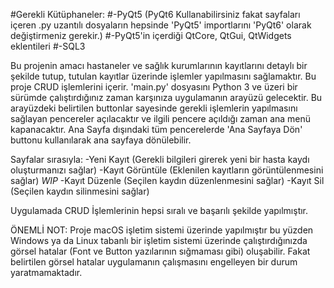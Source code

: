 #Gerekli Kütüphaneler:
#-PyQt5 (PyQt6 Kullanabilirsiniz fakat sayfaları içeren .py uzantılı dosyaların hepsinde 'PyQt5' importlarını 'PyQt6' olarak değiştirmeniz gerekir.)
#-PyQt5'in içerdiği QtCore, QtGui, QtWidgets eklentileri
#-SQL3


Bu projenin amacı hastaneler ve sağlık kurumlarının kayıtlarını detaylı bir şekilde tutup, tutulan kayıtlar üzerinde işlemler yapılmasını sağlamaktır.
Bu proje CRUD işlemlerini içerir.
'main.py' dosyasını Python 3 ve üzeri bir sürümde çalıştırdığınız zaman karşınıza uygulamanın arayüzü gelecektir.
Bu arayüzdeki belirtilen buttonlar sayesinde gerekli işlemlerin yapılmasını sağlayan pencereler açılacaktır ve ilgili pencere açıldığı zaman ana menü kapanacaktır.
Ana Sayfa dışındaki tüm pencerelerde 'Ana Sayfaya Dön' buttonu kullanılarak ana sayfaya dönülebilir.

Sayfalar sırasıyla:
-Yeni Kayıt (Gerekli bilgileri girerek yeni bir hasta kaydı oluşturmanızı sağlar)
-Kayıt Görüntüle (Eklenilen kayıtların görüntülenmesini sağlar)
*WIP* -Kayıt Düzenle (Seçilen kaydın düzenlenmesini sağlar)
-Kayıt Sil (Seçilen kaydın silinmesini sağlar)

Uygulamada CRUD İşlemlerinin hepsi sıralı ve başarılı şekilde yapılmıştır.

ÖNEMLİ NOT: Proje macOS işletim sistemi üzerinde yapılmıştır bu yüzden Windows ya da Linux tabanlı bir işletim sistemi üzerinde çalıştırdığınızda görsel hatalar (Font ve Button yazılarının sığmaması gibi) oluşabilir.
Fakat belirtilen görsel hatalar uygulamanın çalışmasını engelleyen bir durum yaratmamaktadır.
